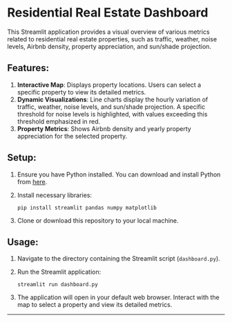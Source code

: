 
# Residential Real Estate Dashboard

This Streamlit application provides a visual overview of various metrics related to residential real estate properties, such as traffic, weather, noise levels, Airbnb density, property appreciation, and sun/shade projection.

## Features:
1. **Interactive Map**: Displays property locations. Users can select a specific property to view its detailed metrics.
2. **Dynamic Visualizations**: Line charts display the hourly variation of traffic, weather, noise levels, and sun/shade projection. A specific threshold for noise levels is highlighted, with values exceeding this threshold emphasized in red.
3. **Property Metrics**: Shows Airbnb density and yearly property appreciation for the selected property.

## Setup:

1. Ensure you have Python installed. You can download and install Python from [here](https://www.python.org/downloads/).
   
2. Install necessary libraries:
   ```
   pip install streamlit pandas numpy matplotlib
   ```

3. Clone or download this repository to your local machine.

## Usage:

1. Navigate to the directory containing the Streamlit script (`dashboard.py`).
   
2. Run the Streamlit application:
   ```
   streamlit run dashboard.py
   ```

3. The application will open in your default web browser. Interact with the map to select a property and view its detailed metrics.

---

